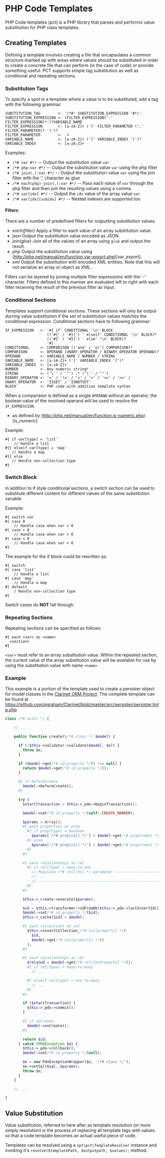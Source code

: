 # PHP Code Templates

PHP Code templates (pct) is a PHP library that parses and performs value
substitution for PHP class templates.

## Creating Templates

Defining a template involves creating a file that encapsulates a common
structure marked up with areas where values should be substituted in order to
create a concrete file that can perform (in the case of code) or provide
something useful. PCT supports simple tag substitution as well as conditional
and repeating sections.

### Substitution Tags

To specify a spot in a template where a value is to be substituted, add a tag
with the following grammar:

    SUBSTITUTION_TAG        <- '/*#' SUBSTITUTION_EXPRESSION '#*/'
    SUBSTITUTION_EXPRESSION <- (FILTER_EXPRESSION('-' FILTER_EXPRESSION)*:)?VARIABLE_NAME
    FILTER_EXPRESSION       <- [a-zA-Z]+ ('(' FILTER_PARAMETER (',' FILTER_PARAMETER)* ')')?
    FILTER_PARAMETER        <- .+
    VARIABLE_NAME           <- [a-zA-Z]+ ('[' VARIABLE_INDEX ']')*
    VARIABLE_INDEX          <- [a-zA-Z]+

Examples:

 -  `/*# var #*/`  -- Output the substitution value `var`
 -  `/*# php:var #*/` -- Output the substitution value `var` using the php
    filter
 -  `/*# join(,):var #*/` -- Output the substitution value `var` using the join
    filter with the ',' character as glue
 -  `/*# each(php)-join(,):var #*/` -- Pass each value of `var` through the php
    filter and then join the resulting values using a comma
 -  `/*# var[idx] #*/` -- Output the `idx` value of the array value `var`
 -  `/*# var[idx][subidx] #*/` -- Nested indexes are supported too

#### Filters

There are a number of predefined filters for outputting substitution values.

 -  _each(filter)_ Apply a filter to each value of an array substitution value.
 -  _json_ Output the substitution value encoded as JSON.
 -  _join(glue)_ Join all of the values of an array using `glue` and output the
    result.
 -  _php_ Output the substitution value using
    (http://php.net/manual/en/function.var-export.php)[var_export].
 -  _xml_ Output the substitution with encoded XML entities. Note that this will
    not serialize an array or object as XML.

Filters can be layered by joining multiple filter expressions with the '-'
character. Filters defined in this manner are evaluated left to right with each
filter receiving the result of the previous filter as input.

### Conditional Sections

Templates support conditional sections. These sections will only be output
durring value substitution if the set of substitution values matches the
conditional expression. Conditional sections have to following grammar:

    IF_EXPRESSION   <- '#{ if' CONDITIONAL '\n' BLOCK
                       (('#{' / '#}{') ' elseif' CONDITIONAL '\n' BLOCK)*
                       (('#{' / '#}{') ' else' '\n' BLOCK)?
                       '#}'
    CONDITIONAL     <- COMPARISON (('and' / 'or') COMPARISON)*
    COMPARISON      <- OPERAND (UNARY_OPERATOR / BINARY_OPERATOR OPERAND)?
    OPERAND         <- VARIABLE_NAME / NUMBER / STRING
    VARIABLE_NAME   <- [a-zA-Z]+ ('[' VARIABLE_INDEX ']')*
    VARIABLE_INDEX  <- [a-zA-Z]+
    NUMBER          <- Any numeric string*
    STRING          <- ('\'' / '"') .* ('\'' / '"')
    BINARY_OPERATOR <- '=' / '!=' / '<' / '>' / '<=' / '>=' /
    UNARY_OPERATOR  <- 'ISSET' / 'ISNOTSET'
    BLOCK           <- PHP code with addition template syntax

When a comparision is defined as a single `OPERAND` without an operator, the
boolean value of the resolved operand will be used to resolve the
`IF_EXPRESSION`.

* as defined by (http://php.net/manual/en/function.is-numeric.php)[is_numeric]

Example:

    #{ if var[type] = 'list'
        // Handle a list
    #}{ elseif var[type] = 'map'
       // Handle a map
    #}{ else
       // Handle non-collection type
    #}

### Switch Block

In addition to if style conditional sections, a switch section can be used to
substitute different content for different values of the same substitution
variable.

Example:

    #{ switch var
    #| case 0
        // Handle case when var = 0
    #| case > 0
        // Handle case when var > 0
    #| case < 0
        // Handle case when var < 0
    #}

The example for the if block could be rewritten as:

    #{ switch
    #| case 'list'
        // Handle a list
    #| case 'map'
        // Handle a map
    #| default
        / Handle non-collection type
    #}

Switch cases do __NOT__ fall through.

### Repeating Sections

Repeating sections can be specified as follows:

```
#{ each <var> as <name>
  <section>
#}
```

`<var>` must refer to an array substitution value.  Within the repeated section,
the current value of the array substitution value will be available for use by
using the substitution value with name `<name>`

### Example

This example is a portion of the template used to create a persister object for
model classes in the [Clarinet ORM Project](https://github.com/pgraham/Clarinet). The complete template can be found at
<https://github.com/pgraham/Clarinet/blob/master/src/persister/persister.tmlp.php>

```php
class /*# actor */ {

    // ...

    public function create(\/*# class */ $model) {

      if (!$this->validator->validate($model, $e)) {
        throw $e;
      }

      if ($model->get/*# id_property */() !== null) {
        return $model->get/*# id_property */();
      }

      #{ if beforeCreate
        $model->beforeCreate();
      #}

      try {
        $startTransaction = $this->_pdo->beginTransaction();

        $model->set/*# id_property */(self::CREATE_MARKER);

        $params = Array();
        #{ each properties as prop
          #{ if prop[type] = boolean
            $params['/*# prop[col] */'] = $model->get/*# prop[name] */() ? 1 : 0;
          #{ else
            $params['/*# prop[col] */'] = $model->get/*# prop[name] */();
          #}
        #}

        #{ each relationships as rel
          #{ if rel[type] = many-to-one
            // Populate /*# rel[rhs] */ parameter --------------------------------
            // ...
            // -------------------------------------------------------------------
          #}
        #}

        $this->_create->execute($params);

        $id = $this->transformer->idFromDb($this->_pdo->lastInsertId());
        $model->set/*# id_property */($id);
        $this->_cache[$id] = $model;

        #{ each collections as col
          $this->insertCollection_/*# col[property] */(
            $id,
            $model->get/*# col[property] */()
          );
        #}

        #{ each relationships as rel
          $related = $model->get/*# rel[lhsProperty] */();
          #{ if rel[type] = many-to-many
            // ...

          #{ elseif rel[type] = one-to-many
            // ...
          #}
        #}

        if ($startTransaction) {
          $this->_pdo->commit();
        }

        #{ if onCreate
          $model->onCreate();
        #} 

        return $id;
      } catch (PDOException $e) {
        $this->_pdo->rollback();
        $model->set/*# id_property */(null);

        $e = new PdoExceptionWrapper($e, '/*# class */');
        $e->setSql($sql, $params);
        throw $e;
      }
    }

    // ...

}
```

## Value Substitution

Value substitution, referred to here after as template resolution (or more
simply resolution) is the process of replacing all template tags with values so
that a code template becomes an actual useful piece of code.

Templates can be resolved using a `zpt\pct\TemplateResolver` instance and
invoking it's `resolve($templatePath, $outputpath, $values);` method.
